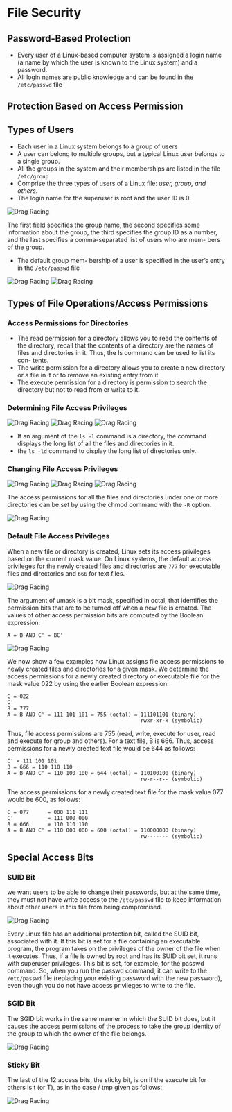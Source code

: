 # File Security

## Password-Based Protection

- Every user of a Linux-based computer system is assigned a login name (a name by which the user is known to the Linux system) and a password.
- All login names are public knowledge and can be found in the `/etc/passwd` file

## Protection Based on Access Permission

## Types of Users

- Each user in a Linux system belongs to a group of users
- A user can belong to multiple groups, but a typical Linux user belongs to a single group.
- All the groups in the system and their memberships are listed in the file `/etc/group`
- Comprise the three types of users of a Linux file: _user, group, and others_.
- The login name for the superuser is root and the user ID is 0.

![Drag Racing](https://github.com/frhan/study/blob/master/images/Linux-The-TextBook/5-1.png)

The first field specifies the group name, the second specifies some information about the group, the third specifies the group ID as a number, and the last specifies a comma-separated list of users who are mem- bers of the group.

- The default group mem- bership of a user is specified in the user’s entry in the `/etc/passwd` file

![Drag Racing](https://github.com/frhan/study/blob/master/images/Linux-The-TextBook/5-2.png)
![Drag Racing](https://github.com/frhan/study/blob/master/images/Linux-The-TextBook/5-3.png)

## Types of File Operations/Access Permissions

### Access Permissions for Directories

- The read permission for a directory allows you to read the contents of the directory; recall that the contents of a directory are the names of files and directories in it. Thus, the ls command can be used to list its con- tents.
- The write permission for a directory allows you to create a new directory or a file in it or to remove an existing entry from it
- The execute permission for a directory is permission to search the directory but not to read from or write to it.

### Determining File Access Privileges

![Drag Racing](https://github.com/frhan/study/blob/master/images/Linux-The-TextBook/5-4.png)
![Drag Racing](https://github.com/frhan/study/blob/master/images/Linux-The-TextBook/5-5.png)
![Drag Racing](https://github.com/frhan/study/blob/master/images/Linux-The-TextBook/5-6.png)

- If an argument of the `ls -l` command is a directory, the command displays the long list of all the files and directories in it.
- the `ls -ld` command to display the long list of directories only.

### Changing File Access Privileges

![Drag Racing](https://github.com/frhan/study/blob/master/images/Linux-The-TextBook/5-7.png)
![Drag Racing](https://github.com/frhan/study/blob/master/images/Linux-The-TextBook/5-8.png)
![Drag Racing](https://github.com/frhan/study/blob/master/images/Linux-The-TextBook/5-9.png)

The access permissions for all the files and directories under one or more directories can be set by using the chmod command with the `-R` option.

![Drag Racing](https://github.com/frhan/study/blob/master/images/Linux-The-TextBook/5-10.png)

### Default File Access Privileges

When a new file or directory is created, Linux sets its access privileges based on the current mask value. On Linux systems, the default access privileges for the newly created files and directories are `777` for executable files and directories and `666` for text files.

![Drag Racing](https://github.com/frhan/study/blob/master/images/Linux-The-TextBook/5-11.png)

The argument of umask is a bit mask, specified in octal, that identifies the permission bits that are to be turned off when a new file is created. The values of other access permission bits are computed by the Boolean expression:

`A = B AND C' = BC'`

![Drag Racing](https://github.com/frhan/study/blob/master/images/Linux-The-TextBook/5-12.png)

We now show a few examples how Linux assigns file access permissions to newly created files and directories for a given mask. We determine the access permissions for a newly created directory or executable file for the mask value 022 by using the earlier Boolean expression.

```
C = 022
C'
B = 777
A = B AND C' = 111 101 101 = 755 (octal) = 111101101 (binary)
                                           rwxr-xr-x (symbolic)
```

Thus, file access permissions are 755 (read, write, execute for user, read and execute for group and others). For a text file, B is 666. Thus, access permissions for a newly created text file would be 644 as follows:

```
C' = 111 101 101
B = 666 = 110 110 110
A = B AND C' = 110 100 100 = 644 (octal) = 110100100 (binary)
                                           rw-r--r-- (symbolic)
```

The access permissions for a newly created text file for the mask value 077 would be 600, as follows:

```
C = 077      = 000 111 111
C'           = 111 000 000
B = 666      = 110 110 110
A = B AND C' = 110 000 000 = 600 (octal) = 110000000 (binary)
                                           rw------- (symbolic)
```

## Special Access Bits

### SUID Bit

we want users to be able to change their passwords, but at the same time, they must not have write access to the `/etc/passwd` file to keep information about other users in this file from being compromised.

![Drag Racing](https://github.com/frhan/study/blob/master/images/Linux-The-TextBook/5-13.png)

Every Linux file has an additional protection bit, called the SUID bit, associated with it. If this bit is set for a file containing an executable program, the program takes on the privileges of the owner of the file when it executes. Thus, if a file is owned by root and has its SUID bit set, it runs with superuser privileges. This bit is set, for example, for the passwd command. So, when you run the passwd command, it can write to the `/etc/passwd` file (replacing your existing password with the new password), even though you do not have access privileges to write to the file.

### SGID Bit

The SGID bit works in the same manner in which the SUID bit does, but it causes the access permissions of the process to take the group identity of the group to which the owner of the file belongs.

![Drag Racing](https://github.com/frhan/study/blob/master/_now/Linux-The-TextBook/Images/5-14.png)

### Sticky Bit

The last of the 12 access bits, the sticky bit, is on if the execute bit for others is t (or T), as in the case / tmp given as follows:

![Drag Racing](https://github.com/frhan/study/blob/master/_now/Linux-The-TextBook/Images/5-15.png)

